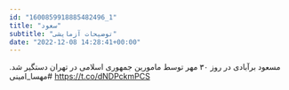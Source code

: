 ```yaml
---
id: "1600859918885482496_1"
title: "سعود"
subtitle: "توضیحات آزمایشی"
date: "2022-12-08 14:28:41+00:00"
---
```

مسعود برآبادی در روز ۳۰ مهر توسط مامورین جمهوری اسلامی در تهران دستگیر شد. 
#مهسا_امینی https://t.co/dNDPckmPCS
